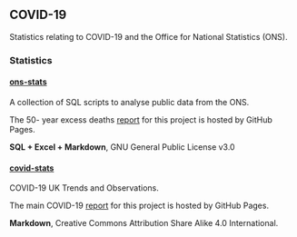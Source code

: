 ## COVID-19

Statistics relating to COVID-19 and the Office for National Statistics (ONS).



### Statistics

#### [ons-stats](https://github.com/Logiqx/ons-stats)

A collection of SQL scripts to analyse public data from the ONS.

The 50- year excess deaths [report](https://logiqx.github.io/ons-stats/) for this project is hosted by GitHub Pages.

**SQL + Excel + Markdown**, GNU General Public License v3.0



#### [covid-stats](https://github.com/Logiqx/covid-stats)

COVID-19 UK Trends and Observations.

The main COVID-19 [report](https://logiqx.github.io/covid-stats/) for this project is hosted by GitHub Pages.

**Markdown**, Creative Commons Attribution Share Alike 4.0 International.


